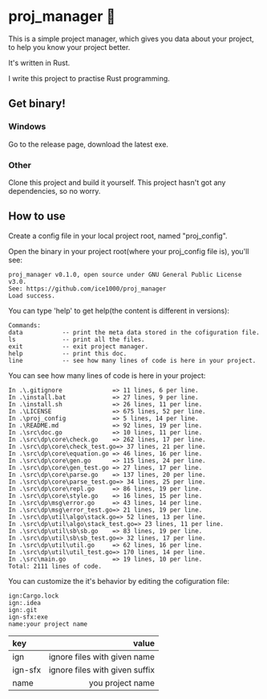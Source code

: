 # proj_manager 💖

This is a simple project manager, which gives you data about your project, to help you know  your project better.

It's written in Rust.

I write this project to practise Rust programming.

## Get binary!

### Windows

Go to the release page, download the latest exe.

### Other

Clone this project and build it yourself. This project hasn't got any dependencies, so no worry.

## How to use

Create a config file in your local project root, named "proj_config".

Open the binary in your project root(where your proj_config file is), you'll see:

```
proj_manager v0.1.0, open source under GNU General Public License v3.0.
See: https://github.com/ice1000/proj_manager
Load success.
```

You can type 'help' to get help(the content is different in versions):

```
Commands:
data           -- print the meta data stored in the cofiguration file.
ls             -- print all the files.
exit           -- exit project manager.
help           -- print this doc.
line           -- see how many lines of code is here in your project.
```

You can see how many lines of code is here in your project:

```
In .\.gitignore              => 11 lines, 6 per line.
In .\install.bat             => 27 lines, 9 per line.
In .\install.sh              => 26 lines, 11 per line.
In .\LICENSE                 => 675 lines, 52 per line.
In .\proj_config             => 5 lines, 14 per line.
In .\README.md               => 92 lines, 19 per line.
In .\src\doc.go              => 10 lines, 11 per line.
In .\src\dp\core\check.go    => 262 lines, 17 per line.
In .\src\dp\core\check_test.go=> 37 lines, 21 per line.
In .\src\dp\core\equation.go => 46 lines, 16 per line.
In .\src\dp\core\gen.go      => 115 lines, 24 per line.
In .\src\dp\core\gen_test.go => 27 lines, 17 per line.
In .\src\dp\core\parse.go    => 137 lines, 20 per line.
In .\src\dp\core\parse_test.go=> 34 lines, 25 per line.
In .\src\dp\core\repl.go     => 86 lines, 19 per line.
In .\src\dp\core\style.go    => 16 lines, 15 per line.
In .\src\dp\msg\error.go     => 43 lines, 14 per line.
In .\src\dp\msg\error_test.go=> 21 lines, 19 per line.
In .\src\dp\util\algo\stack.go=> 52 lines, 13 per line.
In .\src\dp\util\algo\stack_test.go=> 23 lines, 11 per line.
In .\src\dp\util\sb\sb.go    => 83 lines, 19 per line.
In .\src\dp\util\sb\sb_test.go=> 32 lines, 17 per line.
In .\src\dp\util\util.go     => 62 lines, 16 per line.
In .\src\dp\util\util_test.go=> 170 lines, 14 per line.
In .\src\main.go             => 19 lines, 10 per line.
Total: 2111 lines of code.
```

You can customize the it's behavior by editing the cofiguration file:

```
ign:Cargo.lock
ign:.idea
ign:.git
ign-sfx:exe
name:your project name
```

key|value
:---|---:
ign|ignore files with given name
ign-sfx|ignore files with given suffix
name|you project name
